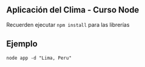 ## Aplicación del Clima - Curso Node

Recuerden ejecutar ```npm install``` para las librerías

## Ejemplo
```
node app -d "Lima, Peru"
```